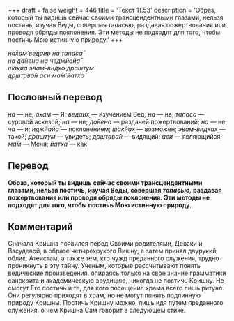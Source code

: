 +++
draft = false
weight = 446
title = 'Текст 11.53'
description = 'Образ, который ты видишь сейчас своими трансцендентными глазами, нельзя постичь, изучая Веды, совершая тапасью, раздавая пожертвования или проводя обряды поклонения. Эти методы не подходят для того, чтобы постичь Мою истинную природу.'
+++

_на̄хам̇ ведаир на тапаса̄  
на да̄нена на чеджйайа̄  
ш́акйа эвам̇-видхо драшт̣ум̇  
др̣шт̣ава̄н аси ма̄м̇ йатха̄_

## Пословный перевод

_на_ — не; _ахам_ — Я; _ведаих̣_ — изучением Вед; _на_ — не; _тапаса̄_ — суровой аскезой; _на_ — не; _да̄нена_ — раздачей пожертвований; _на_ — не; _ча_ — и; _иджйайа̄_ — поклонением; _ш́акйах̣_ — возможен; _эвам_\-_видхах̣_ — такой; _драшт̣ум_ — увидеть; _др̣шт̣ава̄н_ — видящий; _аси_ — являющийся; _ма̄м_ — Меня; _йатха̄_ — как.

## Перевод

**Образ, который ты видишь сейчас своими трансцендентными глазами, нельзя постичь, изучая Веды, совершая _тапасью,_ раздавая пожертвования или проводя обряды поклонения. Эти методы не подходят для того, чтобы постичь Мою истинную природу.**

## Комментарий

Сначала Кришна появился перед Своими родителями, Деваки и Васудевой, в образе четырехрукого Вишну, а затем принял двурукий облик. Атеистам, а также тем, кто чужд преданного служения, трудно проникнуть в эту тайну. Ученым, которые рассчитывают понять ведические произведения, опираясь только на свое знание грамматики санскрита и академическую эрудицию, никогда не постичь Кришну. Не смогут Его постичь и те, для кого посещение храма всего лишь ритуал. Они регулярно приходят в храм, но не могут понять подлинную природу Кришны. Постичь Кришну можно, лишь идя путем преданного служения, о чем Кришна Сам говорит в следующем стихе.
